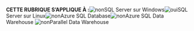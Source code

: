 <Token>**CETTE RUBRIQUE S’APPLIQUE À :**![non](media/no.png)SQL Server sur Windows![oui](media/yes.png)SQL Server sur Linux![non](media/no.png)Azure SQL Database![non](media/no.png)Azure SQL Data Warehouse ![non](media/no.png)Parallel Data Warehouse </Token>